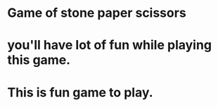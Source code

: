 # Game of stone paper scissors
# you'll have lot of fun while playing this game.
# This is fun game to play.
